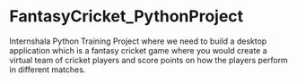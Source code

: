 # FantasyCricket_PythonProject
Internshala Python Training Project where we  need to build a desktop application which is a fantasy cricket game where you would create a
virtual team of cricket players and score points on how the players perform in different
matches.

